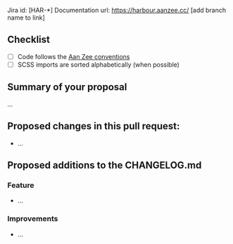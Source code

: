 Jira id: [HAR-*]
Documentation url: https://harbour.aanzee.cc/ [add branch name to link]

## Checklist
- [ ] Code follows the [Aan Zee conventions](https://github.com/aanzee/conventions)
- [ ] SCSS imports are sorted alphabetically (when possible)

## Summary of your proposal

...

## Proposed changes in this pull request:

* ...

## Proposed additions to the CHANGELOG.md

### Feature

* ...

### Improvements

* ...